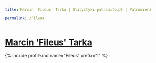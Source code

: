 ```yaml
---
title: Marcin 'Fileus' Tarka | Statystyki patronite.pl | Patromierz

permalink: /Fileus
---
```


# [Marcin 'Fileus' Tarka](https://patronite.pl/Fileus)

{% include profile.md name="Fileus" prefix="f" %}
